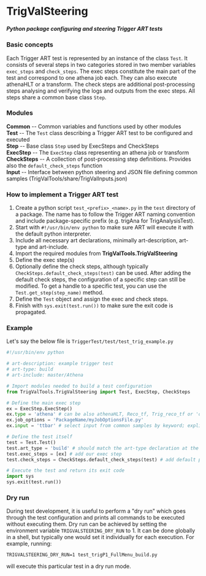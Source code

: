 # TrigValSteering
##### Python package configuring and steering Trigger ART tests


### Basic concepts
Each Trigger ART test is represented by an instance of the class `Test`. It consists of several steps in two categories
stored in two member variables `exec_steps` and `check_steps`. The exec steps constitute the main part of the
test and correspond to one athena job each. They can also execute athenaHLT or a transform. The check steps are
additional post-processing steps analysing and verifying the logs and outputs from the exec steps. All steps share
a common base class `Step`. 


### Modules
**Common** -- Common variables and functions used by other modules  
**Test** -- The `Test` class describing a Trigger ART test to be configured and executed  
**Step**  -- Base class `Step` used by ExecSteps and CheckSteps  
**ExecStep**  -- The `ExecStep` class representing an athena job or transform  
**CheckSteps**  -- A collection of post-processing step definitions. Provides also the `default_check_steps` function  
**Input**  -- Interface between python steering and JSON file defining common samples (TrigValTools/share/TrigValInputs.json)  


### How to implement a Trigger ART test
1. Create a python script `test_<prefix>_<name>.py` in the `test` directory of a package. The name has to follow the Trigger ART naming convention and include package-specific prefix (e.g. trigAna for TrigAnalysisTest).
1. Start with `#!/usr/bin/env python` to make sure ART will execute it with the default python interpreter.
1. Include all necessary art declarations, minimally art-description, art-type and art-include.
1. Import the required modules from **TrigValTools.TrigValSteering**
1. Define the exec step(s)
1. Optionally define the check steps, although typically `CheckSteps.default_check_steps(test)` can be used. After
adding the default check steps, the configuration of a specific step can still be modified. To get a handle to a
specific test, you  can use the `Test.get_step(step_name)` method.
1. Define the `Test` object and assign the exec and check steps.
1. Finish with `sys.exit(test.run())` to make sure the exit code is propagated.


### Example
Let's say the below file is `TriggerTest/test/test_trig_example.py`
```python
#!/usr/bin/env python

# art-description: example trigger test
# art-type: build
# art-include: master/Athena

# Import modules needed to build a test configuration
from TrigValTools.TrigValSteering import Test, ExecStep, CheckSteps

# Define the main exec step
ex = ExecStep.ExecStep()
ex.type = 'athena' # can be also athenaHLT, Reco_tf, Trig_reco_tf or 'other'
ex.job_options = 'PackageName/myJobOptionsFile.py'
ex.input = 'ttbar' # select input from common samples by keyword; explicit input is also possible

# Define the test itself
test = Test.Test()
test.art_type = 'build' # should match the art-type declaration at the top
test.exec_steps = [ex] # add our exec step
test.check_steps = CheckSteps.default_check_steps(test) # add default post-processing

# Execute the test and return its exit code
import sys
sys.exit(test.run())
```

### Dry run
During test development, it is useful to perform a "dry run" which goes through the test configuration and prints all
commands to be executed without executing them. Dry run can be achieved by setting the environment variable
`TRIGVALSTEERING_DRY_RUN` to 1. It can be done globally in a shell, but typically one would set it individually for
each execution. For example, running:
```
TRIGVALSTEERING_DRY_RUN=1 test_trigP1_FullMenu_build.py
```
will execute this particular test in a dry run mode.

